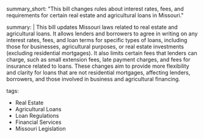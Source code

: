summary_short: "This bill changes rules about interest rates, fees, and requirements for certain real estate and agricultural loans in Missouri."

summary: |
  This bill updates Missouri laws related to real estate and agricultural loans. It allows lenders and borrowers to agree in writing on any interest rates, fees, and loan terms for specific types of loans, including those for businesses, agricultural purposes, or real estate investments (excluding residential mortgages). It also limits certain fees that lenders can charge, such as small extension fees, late payment charges, and fees for insurance related to loans. These changes aim to provide more flexibility and clarity for loans that are not residential mortgages, affecting lenders, borrowers, and those involved in business and agricultural financing.

tags:
  - Real Estate
  - Agricultural Loans
  - Loan Regulations
  - Financial Services
  - Missouri Legislation
